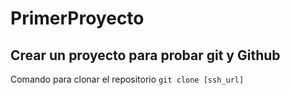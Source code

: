 # PrimerProyecto
## Crear un proyecto para probar git y Github

Comando para clonar el repositorio
`git clone [ssh_url]`

